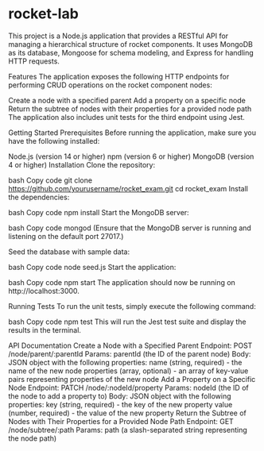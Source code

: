 # rocket-lab


This project is a Node.js application that provides a RESTful API for managing a hierarchical structure of rocket components. It uses MongoDB as its database, Mongoose for schema modeling, and Express for handling HTTP requests.

Features
The application exposes the following HTTP endpoints for performing CRUD operations on the rocket component nodes:

Create a node with a specified parent
Add a property on a specific node
Return the subtree of nodes with their properties for a provided node path
The application also includes unit tests for the third endpoint using Jest.

Getting Started
Prerequisites
Before running the application, make sure you have the following installed:

Node.js (version 14 or higher)
npm (version 6 or higher)
MongoDB (version 4 or higher)
Installation
Clone the repository:

bash
Copy code
git clone https://github.com/yourusername/rocket_exam.git
cd rocket_exam
Install the dependencies:

bash
Copy code
npm install
Start the MongoDB server:

bash
Copy code
mongod
(Ensure that the MongoDB server is running and listening on the default port 27017.)

Seed the database with sample data:

bash
Copy code
node seed.js
Start the application:

bash
Copy code
npm start
The application should now be running on http://localhost:3000.

Running Tests
To run the unit tests, simply execute the following command:

bash
Copy code
npm test
This will run the Jest test suite and display the results in the terminal.

API Documentation
Create a Node with a Specified Parent
Endpoint: POST /node/parent/:parentId
Params: parentId (the ID of the parent node)
Body: JSON object with the following properties:
name (string, required) - the name of the new node
properties (array, optional) - an array of key-value pairs representing properties of the new node
Add a Property on a Specific Node
Endpoint: PATCH /node/:nodeId/property
Params: nodeId (the ID of the node to add a property to)
Body: JSON object with the following properties:
key (string, required) - the key of the new property
value (number, required) - the value of the new property
Return the Subtree of Nodes with Their Properties for a Provided Node Path
Endpoint: GET /node/subtree/:path
Params: path (a slash-separated string representing the node path)

